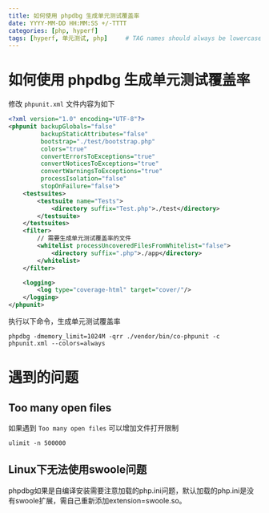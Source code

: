 ```yaml
---
title: 如何使用 phpdbg 生成单元测试覆盖率
date: YYYY-MM-DD HH:MM:SS +/-TTTT
categories: [php, hyperf]
tags: [hyperf, 单元测试, php]     # TAG names should always be lowercase
---
```



# 如何使用 phpdbg 生成单元测试覆盖率



修改 `phpunit.xml` 文件内容为如下

```xml
<?xml version="1.0" encoding="UTF-8"?>
<phpunit backupGlobals="false"
         backupStaticAttributes="false"
         bootstrap="./test/bootstrap.php"
         colors="true"
         convertErrorsToExceptions="true"
         convertNoticesToExceptions="true"
         convertWarningsToExceptions="true"
         processIsolation="false"
         stopOnFailure="false">
    <testsuites>
        <testsuite name="Tests">
            <directory suffix="Test.php">./test</directory>
        </testsuite>
    </testsuites>
    <filter>
        // 需要生成单元测试覆盖率的文件
        <whitelist processUncoveredFilesFromWhitelist="false">
            <directory suffix=".php">./app</directory>
        </whitelist>
    </filter>

    <logging>
        <log type="coverage-html" target="cover/"/>
    </logging>
</phpunit>
```



执行以下命令，生成单元测试覆盖率

```shell
phpdbg -dmemory_limit=1024M -qrr ./vendor/bin/co-phpunit -c phpunit.xml --colors=always
```



#  遇到的问题



## Too many open files
如果遇到 `Too many open files` 可以增加文件打开限制
```shell
ulimit -n 500000
```

## Linux下无法使用swoole问题
phpdbg如果是自编译安装需要注意加载的php.ini问题，默认加载的php.ini是没有swoole扩展，需自己重新添加extension=swoole.so。